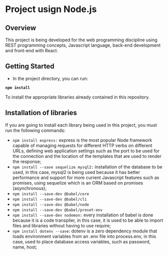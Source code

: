﻿# Project usign Node.js

## Overview

This project is being developed for the web programming discipline using REST programming concepts, Javascript language, back-end development and front-end with React.

## Getting Started

- In the project directory, you can run:

 **`npm install`**

To install the appropriate libraries already contained in this repository.

## Installation of libraries

If you are going to install each library being used in this project, you must run the following commands:

- `npm install express:` express is the most popular Node framework capable of managing requests for different HTTP verbs on different URLs, defining web application settings such as the port to be used for the connection and the location of the templates that are used to render the response;
- `npm install --save sequelize mysql2:` installation of the database to be used, in this case, mysql2 is being used because it has better performance and support for more current Javascript features such as promises, using sequelize which is an ORM based on promises (asynchronous);
- `npm install --save-dev @babel/core`
- `npm install --save-dev @babel/cli`
- `npm install --save-dev @babel/node`
- `npm install --save-dev @babel/preset-env`
- `npm install --save-dev nodemon:` every installation of babel is done because it is a code transpiler, in this case, it is used to be able to import files and libraries without having to use require;
- `npm install dotenv --save`: dotenv is a zero dependency module that loads environment variables from an .env file into process.env, in this case, used to place database access variables, such as password, name, host;
